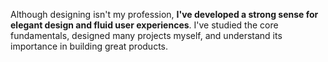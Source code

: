 Although designing isn't my profession, **I've developed a strong sense for
elegant design and fluid user experiences**. I've studied the core fundamentals,
designed many projects myself, and understand its importance in building great
products.
